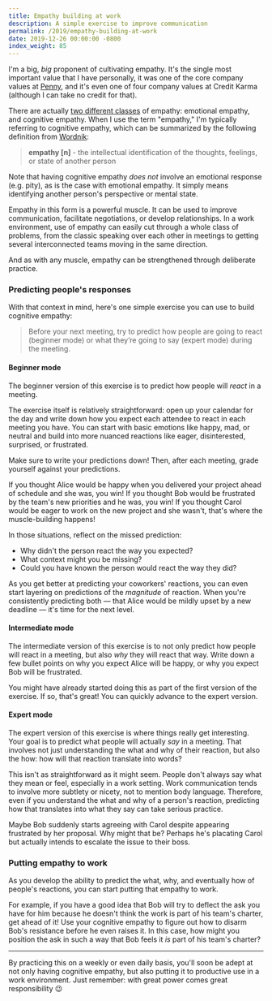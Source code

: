 ```yaml
---
title: Empathy building at work
description: A simple exercise to improve communication
permalink: /2019/empathy-building-at-work
date: 2019-12-26 00:00:00 -0800
index_weight: 85
---
```


I'm a big, _big_ proponent of cultivating empathy. It's the single most important value that I have personally, it was one of the core company values at [Penny](https://pennyapp.io), and it's even one of four company values at Credit Karma (although I can take no credit for that).

There are actually [two different classes](https://en.wikipedia.org/wiki/Empathy#Classification) of empathy: emotional empathy, and cognitive empathy. When I use the term "empathy," I'm typically referring to cognitive empathy, which can be summarized by the following definition from [Wordnik](https://www.wordnik.com/words/empathy):

> **empathy [n]** - the intellectual identification of the thoughts, feelings, or state of another person

Note that having cognitive empathy _does not_ involve an emotional response (e.g. pity), as is the case with emotional empathy. It simply means identifying another person's perspective or mental state.

Empathy in this form is a powerful muscle. It can be used to improve communication, facilitate negotiations, or develop relationships. In a work environment, use of empathy can easily cut through a whole class of problems, from the classic speaking over each other in meetings to getting several interconnected teams moving in the same direction.

And as with any muscle, empathy can be strengthened through deliberate practice.

### Predicting people's responses

With that context in mind, here's one simple exercise you can use to build cognitive empathy:

> Before your next meeting, try to predict how people are going to react (beginner mode) or what they’re going to say (expert mode) during the meeting.

#### Beginner mode

The beginner version of this exercise is to predict how people will _react_ in a meeting.

The exercise itself is relatively straightforward: open up your calendar for the day and write down how you expect each attendee to react in each meeting you have. You can start with basic emotions like happy, mad, or neutral and build into more nuanced reactions like eager, disinterested, surprised, or frustrated.

Make sure to write your predictions down! Then, after each meeting, grade yourself against your predictions.

If you thought Alice would be happy when you delivered your project ahead of schedule and she was, you win! If you thought Bob would be frustrated by the team's new priorities and he was, you win! If you thought Carol would be eager to work on the new project and she wasn't, that's where the muscle-building happens!

In those situations, reflect on the missed prediction:

* Why didn't the person react the way you expected?
* What context might you be missing?
* Could you have known the person would react the way they did?

As you get better at predicting your coworkers' reactions, you can even start layering on predictions of the _magnitude_ of reaction. When you're consistently predicting both &mdash; that Alice would be mildly upset by a new deadline &mdash; it's time for the next level.

#### Intermediate mode

The intermediate version of this exercise is to not only predict how people will react in a meeting, but also _why_ they will react that way. Write down a few bullet points on why you expect Alice will be happy, or why you expect Bob will be frustrated.

You might have already started doing this as part of the first version of the exercise. If so, that's great! You can quickly advance to the expert version.

#### Expert mode

The expert version of this exercise is where things really get interesting. Your goal is to predict what people will actually _say_ in a meeting. That involves not just understanding the what and why of their reaction, but also the how: how will that reaction translate into words?

This isn't as straightforward as it might seem. People don't always say what they mean or feel, especially in a work setting. Work communication tends to involve more subtlety or nicety, not to mention body language. Therefore, even if you understand the what and why of a person's reaction, predicting how that translates into what they say can take serious practice.

Maybe Bob suddenly starts agreeing with Carol despite appearing frustrated by her proposal. Why might that be? Perhaps he's placating Carol but actually intends to escalate the issue to their boss.

### Putting empathy to work

As you develop the ability to predict the what, why, and eventually how of people's reactions, you can start putting that empathy to work.

For example, if you have a good idea that Bob will try to deflect the ask you have for him because he doesn't think the work is part of his team's charter, get ahead of it! Use your cognitive empathy to figure out how to disarm Bob's resistance before he even raises it. In this case, how might you position the ask in such a way that Bob feels it _is_ part of his team's charter?

---

By practicing this on a weekly or even daily basis, you'll soon be adept at not only having cognitive empathy, but also putting it to productive use in a work environment. Just remember: with great power comes great responsibility 😉
